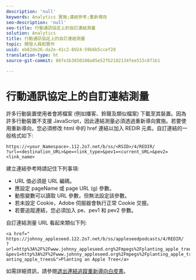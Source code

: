```yaml
---
description: 'null'
keywords: Analytics 實施;連結參考;重新導向
seo-description: 'null'
seo-title: 行動通訊協定上的自訂連結測量
solution: Analytics
title: 行動通訊協定上的自訂連結測量
topic: 開發人員和實作
uuid: eb82de26-da2e-41c2-8924-59b6b5ccef28
translation-type: ht
source-git-commit: 86fe1b3650100a05e52fb2102134fee515c871b1

---
```



# 行動通訊協定上的自訂連結測量

許多行動裝置使用者會將檔案 (例如播客、鈴聲及類似檔案) 下載至其裝置。因為許多行動裝置不支援 JavaScript，因此連結測量必須透過重新導向實施。若要使用重新導向，您必須修改 html 中的 href 連結以加入 REDIR 元素。自訂連結的一般格式如下:

```
https://<your_Namespace>.112.2o7.net/b/ss/<RSID>/4/REDIR/
?url=<destination_URL>&pe=<link_type>&pev1=<current_URL>&pev2=<link_name>
```

建立連結參考時請記住下列事項:

* URL 值必須是 URL 編碼。
* 應設定 pageName 或 page URL (g) 參數。
* 動態變數可以讀取 URL 參數，但無法設定該參數。
* 若未設定 Cookie，Adobe 伺服器會執行正常 Cookie 交握。
* 若要追蹤連結，您必須加入 pe、pev1 和 pev2 參數。

自訂連結測量 URL 看起來類似下列:

```
<a href=" https://johnny_appleseed.122.2o7.net/b/ss/appleseedpodcasts/4/REDIR/
?url=http%3A%2F%2Fwww.johnny_appleseed.org%2Fmpegs%2Fplanting_apple_trees.mpeg&pe=lnk_d
&pev1=http%3A%2F%2Fwww.johnny_appleseed.org%2Fmpegs%2Fplanting_apple_trees.mpeg&pev2=pl anting_apple_trees&">Planting an Apple Tree</a>
```

如需詳細資訊，請參閱[退出連結追蹤重新導向白皮書](https://marketing.adobe.com/resources/help/en_US/whitepapers/redirects/)。
